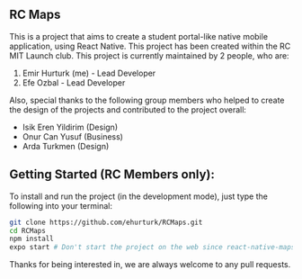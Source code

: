 ## RC Maps

This is a project that aims to create a student portal-like native mobile application, using React Native. This project has been created within the RC MIT Launch club. This project is currently maintained by 2 people, who are:

1) Emir Hurturk (me) - Lead Developer
2) Efe Ozbal - Lead Developer

Also, special thanks to the following group members who helped to create the design of the projects and contributed to the project overall:
- Isik Eren Yildirim (Design)
- Onur Can Yusuf (Business)
- Arda Turkmen (Design)

## Getting Started (RC Members only):
To install and run the project (in the development mode), just type the following into your terminal:
```bash
git clone https://github.com/ehurturk/RCMaps.git
cd RCMaps
npm install
expo start # Don't start the project on the web since react-native-maps doesn't work on web.
```

Thanks for being interested in, we are always welcome to any pull requests.

